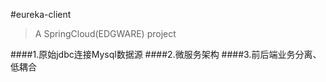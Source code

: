 #eureka-client
> A SpringCloud(EDGWARE) project

####1.原始jdbc连接Mysql数据源
####2.微服务架构
####3.前后端业务分离、低耦合